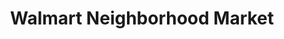 ---
title: "Walmart Neighborhood Market"
url: /rocklin/walmart-neighborhood-market/
shop: Supermarkt
---